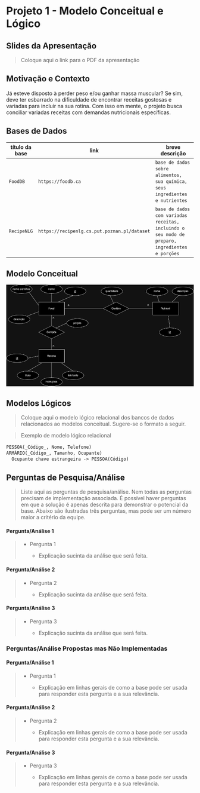 # Projeto 1 - Modelo Conceitual e Lógico

## Slides da Apresentação
> Coloque aqui o link para o PDF da apresentação

## Motivação e Contexto

Já esteve disposto à perder peso e/ou ganhar massa muscular? Se sim, deve ter esbarrado na dificuldade de encontrar receitas gostosas e variadas para incluir na sua rotina. 
Com isso em mente, o projeto busca conciliar variadas receitas com demandas nutricionais específicas.

## Bases de Dados

título da base | link | breve descrição
----- | ----- | -----
`FoodDB` | `https://foodb.ca` | `base de dados sobre alimentos, sua química, seus ingredientes e nutrientes`
`RecipeNLG` | `https://recipenlg.cs.put.poznan.pl/dataset` | `base de dados com variadas receitas, incluindo o seu modo de preparo, ingredientes e porções`


## Modelo Conceitual

![ER Taxi](images/er.png)

## Modelos Lógicos

> Coloque aqui o modelo lógico relacional dos bancos de dados relacionados ao modelos conceitual. Sugere-se o formato a seguir.

> Exemplo de modelo lógico relacional
~~~
PESSOA(_Código_, Nome, Telefone)
ARMÁRIO(_Código_, Tamanho, Ocupante)
  Ocupante chave estrangeira -> PESSOA(Código)
~~~

## Perguntas de Pesquisa/Análise

> Liste aqui as perguntas de pesquisa/análise. Nem todas as perguntas precisam de implementação associada. É possível haver perguntas em que a solução é apenas descrita para demonstrar o potencial da base. Abaixo são ilustradas três perguntas, mas pode ser um número maior a critério da equipe.

#### Pergunta/Análise 1
> * Pergunta 1
>   
>   * Explicação sucinta da análise que será feita.

#### Pergunta/Análise 2
> * Pergunta 2
>   
>   * Explicação sucinta da análise que será feita.

#### Pergunta/Análise 3
> * Pergunta 3
>   
>   * Explicação sucinta da análise que será feita.

### Perguntas/Análise Propostas mas Não Implementadas

#### Pergunta/Análise 1
> * Pergunta 1
>   
>   * Explicação em linhas gerais de como a base pode ser usada para responder esta pergunta e a sua relevância.

#### Pergunta/Análise 2
> * Pergunta 2
>   
>   * Explicação em linhas gerais de como a base pode ser usada para responder esta pergunta e a sua relevância.

#### Pergunta/Análise 3
> * Pergunta 3
>   
>   * Explicação em linhas gerais de como a base pode ser usada para responder esta pergunta e a sua relevância.

